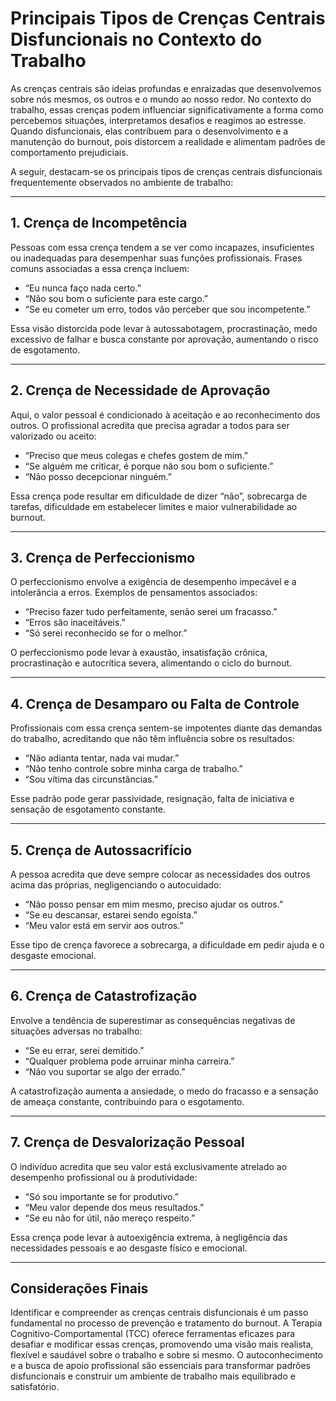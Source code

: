 
# Principais Tipos de Crenças Centrais Disfuncionais no Contexto do Trabalho

As crenças centrais são ideias profundas e enraizadas que desenvolvemos sobre nós mesmos, os outros e o mundo ao nosso redor. No contexto do trabalho, essas crenças podem influenciar significativamente a forma como percebemos situações, interpretamos desafios e reagimos ao estresse. Quando disfuncionais, elas contribuem para o desenvolvimento e a manutenção do burnout, pois distorcem a realidade e alimentam padrões de comportamento prejudiciais.

A seguir, destacam-se os principais tipos de crenças centrais disfuncionais frequentemente observados no ambiente de trabalho:

---

## 1. **Crença de Incompetência**

Pessoas com essa crença tendem a se ver como incapazes, insuficientes ou inadequadas para desempenhar suas funções profissionais. Frases comuns associadas a essa crença incluem:

- “Eu nunca faço nada certo.”
- “Não sou bom o suficiente para este cargo.”
- “Se eu cometer um erro, todos vão perceber que sou incompetente.”

Essa visão distorcida pode levar à autossabotagem, procrastinação, medo excessivo de falhar e busca constante por aprovação, aumentando o risco de esgotamento.

---

## 2. **Crença de Necessidade de Aprovação**

Aqui, o valor pessoal é condicionado à aceitação e ao reconhecimento dos outros. O profissional acredita que precisa agradar a todos para ser valorizado ou aceito:

- “Preciso que meus colegas e chefes gostem de mim.”
- “Se alguém me criticar, é porque não sou bom o suficiente.”
- “Não posso decepcionar ninguém.”

Essa crença pode resultar em dificuldade de dizer “não”, sobrecarga de tarefas, dificuldade em estabelecer limites e maior vulnerabilidade ao burnout.

---

## 3. **Crença de Perfeccionismo**

O perfeccionismo envolve a exigência de desempenho impecável e a intolerância a erros. Exemplos de pensamentos associados:

- “Preciso fazer tudo perfeitamente, senão serei um fracasso.”
- “Erros são inaceitáveis.”
- “Só serei reconhecido se for o melhor.”

O perfeccionismo pode levar à exaustão, insatisfação crônica, procrastinação e autocrítica severa, alimentando o ciclo do burnout.

---

## 4. **Crença de Desamparo ou Falta de Controle**

Profissionais com essa crença sentem-se impotentes diante das demandas do trabalho, acreditando que não têm influência sobre os resultados:

- “Não adianta tentar, nada vai mudar.”
- “Não tenho controle sobre minha carga de trabalho.”
- “Sou vítima das circunstâncias.”

Esse padrão pode gerar passividade, resignação, falta de iniciativa e sensação de esgotamento constante.

---

## 5. **Crença de Autossacrifício**

A pessoa acredita que deve sempre colocar as necessidades dos outros acima das próprias, negligenciando o autocuidado:

- “Não posso pensar em mim mesmo, preciso ajudar os outros.”
- “Se eu descansar, estarei sendo egoísta.”
- “Meu valor está em servir aos outros.”

Esse tipo de crença favorece a sobrecarga, a dificuldade em pedir ajuda e o desgaste emocional.

---

## 6. **Crença de Catastrofização**

Envolve a tendência de superestimar as consequências negativas de situações adversas no trabalho:

- “Se eu errar, serei demitido.”
- “Qualquer problema pode arruinar minha carreira.”
- “Não vou suportar se algo der errado.”

A catastrofização aumenta a ansiedade, o medo do fracasso e a sensação de ameaça constante, contribuindo para o esgotamento.

---

## 7. **Crença de Desvalorização Pessoal**

O indivíduo acredita que seu valor está exclusivamente atrelado ao desempenho profissional ou à produtividade:

- “Só sou importante se for produtivo.”
- “Meu valor depende dos meus resultados.”
- “Se eu não for útil, não mereço respeito.”

Essa crença pode levar à autoexigência extrema, à negligência das necessidades pessoais e ao desgaste físico e emocional.

---

## **Considerações Finais**

Identificar e compreender as crenças centrais disfuncionais é um passo fundamental no processo de prevenção e tratamento do burnout. A Terapia Cognitivo-Comportamental (TCC) oferece ferramentas eficazes para desafiar e modificar essas crenças, promovendo uma visão mais realista, flexível e saudável sobre o trabalho e sobre si mesmo. O autoconhecimento e a busca de apoio profissional são essenciais para transformar padrões disfuncionais e construir um ambiente de trabalho mais equilibrado e satisfatório.
```
